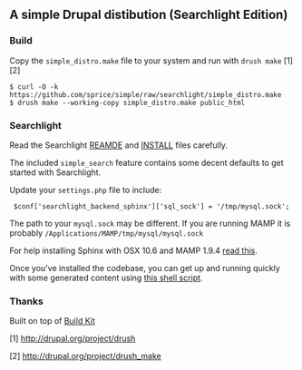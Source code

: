 ## A simple Drupal distibution (Searchlight Edition)

### Build

Copy the `simple_distro.make` file to your system and run with `drush make` [1][2]

    $ curl -O -k https://github.com/sprice/simple/raw/searchlight/simple_distro.make
    $ drush make --working-copy simple_distro.make public_html

### Searchlight

Read the Searchlight [REAMDE](https://github.com/yhahn/searchlight/blob/drupal-7--1/README.markdown) and [INSTALL](https://github.com/yhahn/searchlight/blob/drupal-7--1/INSTALL.markdown) files carefully.

The included `simple_search` feature contains some decent defaults to get started with Searchlight.

Update your `settings.php` file to include:

     $conf['searchlight_backend_sphinx']['sql_sock'] = '/tmp/mysql.sock';

The path to your `mysql.sock` may be different. If you are running MAMP it is probably `/Applications/MAMP/tmp/mysql/mysql.sock`

For help installing Sphinx with OSX 10.6 and MAMP 1.9.4 [read this](https://gist.github.com/742897).

Once you've installed the codebase, you can get up and running quickly with some generated content using [this shell script](https://gist.github.com/742908).

### Thanks

Built on top of [Build Kit](http://drupal.org/project/buildkit)

[1] http://drupal.org/project/drush

[2] http://drupal.org/project/drush_make
